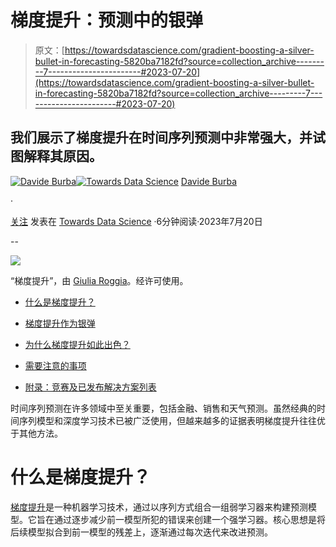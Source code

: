 # **梯度提升：预测中的银弹**

> 原文：[https://towardsdatascience.com/gradient-boosting-a-silver-bullet-in-forecasting-5820ba7182fd?source=collection_archive---------7-----------------------#2023-07-20](https://towardsdatascience.com/gradient-boosting-a-silver-bullet-in-forecasting-5820ba7182fd?source=collection_archive---------7-----------------------#2023-07-20)

## 我们展示了梯度提升在时间序列预测中非常强大，并试图解释其原因。

[](https://medium.com/@davide.burba?source=post_page-----5820ba7182fd--------------------------------)[![Davide Burba](../Images/a1ca3cf59c2b933021fa0d978e1af522.png)](https://medium.com/@davide.burba?source=post_page-----5820ba7182fd--------------------------------)[](https://towardsdatascience.com/?source=post_page-----5820ba7182fd--------------------------------)[![Towards Data Science](../Images/a6ff2676ffcc0c7aad8aaf1d79379785.png)](https://towardsdatascience.com/?source=post_page-----5820ba7182fd--------------------------------) [Davide Burba](https://medium.com/@davide.burba?source=post_page-----5820ba7182fd--------------------------------)

·

[关注](https://medium.com/m/signin?actionUrl=https%3A%2F%2Fmedium.com%2F_%2Fsubscribe%2Fuser%2F9f58aaaeaed7&operation=register&redirect=https%3A%2F%2Ftowardsdatascience.com%2Fgradient-boosting-a-silver-bullet-in-forecasting-5820ba7182fd&user=Davide+Burba&userId=9f58aaaeaed7&source=post_page-9f58aaaeaed7----5820ba7182fd---------------------post_header-----------) 发表在 [Towards Data Science](https://towardsdatascience.com/?source=post_page-----5820ba7182fd--------------------------------) ·6分钟阅读·2023年7月20日[](https://medium.com/m/signin?actionUrl=https%3A%2F%2Fmedium.com%2F_%2Fvote%2Ftowards-data-science%2F5820ba7182fd&operation=register&redirect=https%3A%2F%2Ftowardsdatascience.com%2Fgradient-boosting-a-silver-bullet-in-forecasting-5820ba7182fd&user=Davide+Burba&userId=9f58aaaeaed7&source=-----5820ba7182fd---------------------clap_footer-----------)

--

[](https://medium.com/m/signin?actionUrl=https%3A%2F%2Fmedium.com%2F_%2Fbookmark%2Fp%2F5820ba7182fd&operation=register&redirect=https%3A%2F%2Ftowardsdatascience.com%2Fgradient-boosting-a-silver-bullet-in-forecasting-5820ba7182fd&source=-----5820ba7182fd---------------------bookmark_footer-----------)![](../Images/6df1867e40446de2efa71a90ee5550c2.png)

“梯度提升”，由 [Giulia Roggia](https://www.instagram.com/giulia_roggia__/)。经许可使用。

+   [什么是梯度提升？](#e549)

+   [梯度提升作为银弹](#3d7d)

+   [为什么梯度提升如此出色？](#76cc)

+   [需要注意的事项](#af1c)

+   [附录：竞赛及已发布解决方案列表](#aca8)

时间序列预测在许多领域中至关重要，包括金融、销售和天气预测。虽然经典的时间序列模型和深度学习技术已被广泛使用，但越来越多的证据表明梯度提升往往优于其他方法。

# 什么是梯度提升？

[梯度提升](https://en.wikipedia.org/wiki/Gradient_boosting)是一种机器学习技术，通过以序列方式组合一组弱学习器来构建预测模型。它旨在通过逐步减少前一模型所犯的错误来创建一个强学习器。核心思想是将后续模型拟合到前一模型的残差上，逐渐通过每次迭代来改进预测。
